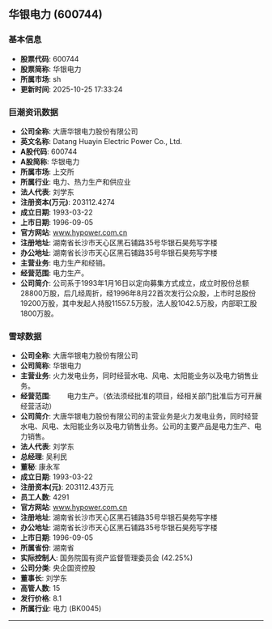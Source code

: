 ## 华银电力 (600744)

### 基本信息

- **股票代码**: 600744
- **股票简称**: 华银电力
- **所属市场**: sh
- **更新时间**: 2025-10-25 17:33:24

### 巨潮资讯数据

- **公司全称**: 大唐华银电力股份有限公司
- **英文名称**: Datang Huayin Electric Power Co., Ltd.
- **A股代码**: 600744
- **A股简称**: 华银电力
- **所属市场**: 上交所
- **所属行业**: 电力、热力生产和供应业
- **法人代表**: 刘学东
- **注册资本(万元)**: 203112.4274
- **成立日期**: 1993-03-22
- **上市日期**: 1996-09-05
- **官方网站**: www.hypower.com.cn
- **注册地址**: 湖南省长沙市天心区黑石铺路35号华银石昊苑写字楼
- **办公地址**: 湖南省长沙市天心区黑石铺路35号华银石昊苑写字楼
- **主营业务**: 电力生产和经销。
- **经营范围**: 电力生产。
- **公司简介**: 公司系于1993年1月16日以定向募集方式成立，成立时股份总额28800万股，后几经周折，经1996年8月22首次发行公众股，上市时总股份19200万股，其中发起人持股11557.5万股，法人股1042.5万股，内部职工股1800万股。

### 雪球数据

- **公司全称**: 大唐华银电力股份有限公司
- **公司简称**: 华银电力
- **主营业务**: 火力发电业务，同时经营水电、风电、太阳能业务以及电力销售业务。
- **经营范围**: 　　电力生产。（依法须经批准的项目，经相关部门批准后方可开展经营活动）
- **公司简介**: 大唐华银电力股份有限公司的主营业务是火力发电业务，同时经营水电、风电、太阳能业务以及电力销售业务。公司的主要产品是电力生产、电力销售。
- **法人代表**: 刘学东
- **总经理**: 吴利民
- **董秘**: 康永军
- **成立日期**: 1993-03-22
- **注册资本(元)**: 203112.43万元
- **员工人数**: 4291
- **官方网站**: www.hypower.com.cn
- **注册地址**: 湖南省长沙市天心区黑石铺路35号华银石昊苑写字楼
- **办公地址**: 湖南省长沙市天心区黑石铺路35号华银石昊苑写字楼
- **上市日期**: 1996-09-05
- **所属省份**: 湖南省
- **实际控制人**: 国务院国有资产监督管理委员会 (42.25%)
- **公司分类**: 央企国资控股
- **董事长**: 刘学东
- **高管人数**: 15
- **发行价格**: 8.1
- **所属行业**: 电力 (BK0045)

---